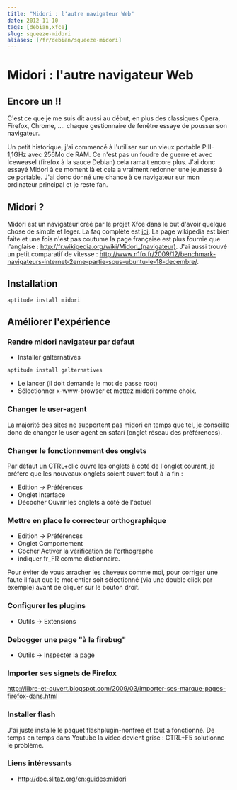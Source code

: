 ```yaml
---
title: "Midori : l'autre navigateur Web"
date: 2012-11-10
tags: [debian,xfce]
slug: squeeze-midori
aliases: [/fr/debian/squeeze-midori]
---
```

# Midori : l'autre navigateur Web

## Encore un !!
C'est ce que je me suis dit aussi au début, en plus des classiques Opera, Firefox, Chrome, .... chaque gestionnaire de fenêtre essaye de pousser son navigateur. 

Un petit historique, j'ai commencé à l'utiliser sur un vieux portable PIII-1,1GHz avec 256Mo de RAM. Ce n'est pas un foudre de guerre et avec Iceweasel (firefox à la sauce Debian) cela ramait encore plus. J'ai donc essayé Midori à ce moment là et cela a vraiment redonner une jeunesse à ce portable. J'ai donc donné une chance à ce navigateur sur mon ordinateur principal et je reste fan.

## Midori ?

Midori est un navigateur créé par le projet Xfce dans le but d'avoir quelque chose de simple et leger. La faq complète est [ici](http://wiki.xfce.org/midori/faq). La page wikipedia est bien faite et une fois n'est pas coutume la page française est plus fournie que l'anglaise : http://fr.wikipedia.org/wiki/Midori_(navigateur). J'ai aussi trouvé un petit comparatif de vitesse : http://www.n1fo.fr/2009/12/benchmark-navigateurs-internet-2eme-partie-sous-ubuntu-le-18-decembre/.

## Installation

```
aptitude install midori
```

## Améliorer l'expérience

### Rendre midori navigateur par defaut

*	Installer galternatives

```
aptitude install galternatives
```

*	Le lancer (il doit demande le mot de passe root)
*	Sélectionner x-www-browser et mettez midori comme choix.

### Changer le user-agent

La majorité des sites ne supportent pas midori en temps que tel, je conseille donc de changer le user-agent en safari (onglet réseau des préférences).

### Changer le fonctionnement des onglets

Par défaut un CTRL+clic ouvre les onglets à coté de l'onglet courant, je préfère que les nouveaux onglets soient ouvert tout à la fin :

*	Edition -> Préférences
*	Onglet Interface
*	Décocher Ouvrir les onglets à côté de l'actuel 

### Mettre en place le correcteur orthographique

*	Edition -> Préférences
*	Onglet Comportement
*	Cocher Activer la vérification de l'orthographe
*	indiquer fr_FR comme dictionnaire.

Pour éviter de vous arracher les cheveux comme moi, pour corriger une faute il faut que le mot entier soit sélectionné (via une double click par exemple) avant de cliquer sur le bouton droit.

### Configurer les plugins

*	Outils -> Extensions

### Debogger une page "à la firebug"

*	Outils -> Inspecter la page

### Importer ses signets de Firefox

http://libre-et-ouvert.blogspot.com/2009/03/importer-ses-marque-pages-firefox-dans.html

### Installer flash

J'ai juste installé le paquet flashplugin-nonfree et tout a fonctionné.
De temps en temps dans Youtube la video devient grise : CTRL+F5 solutionne le problème.

### Liens intéressants

*	http://doc.slitaz.org/en:guides:midori

